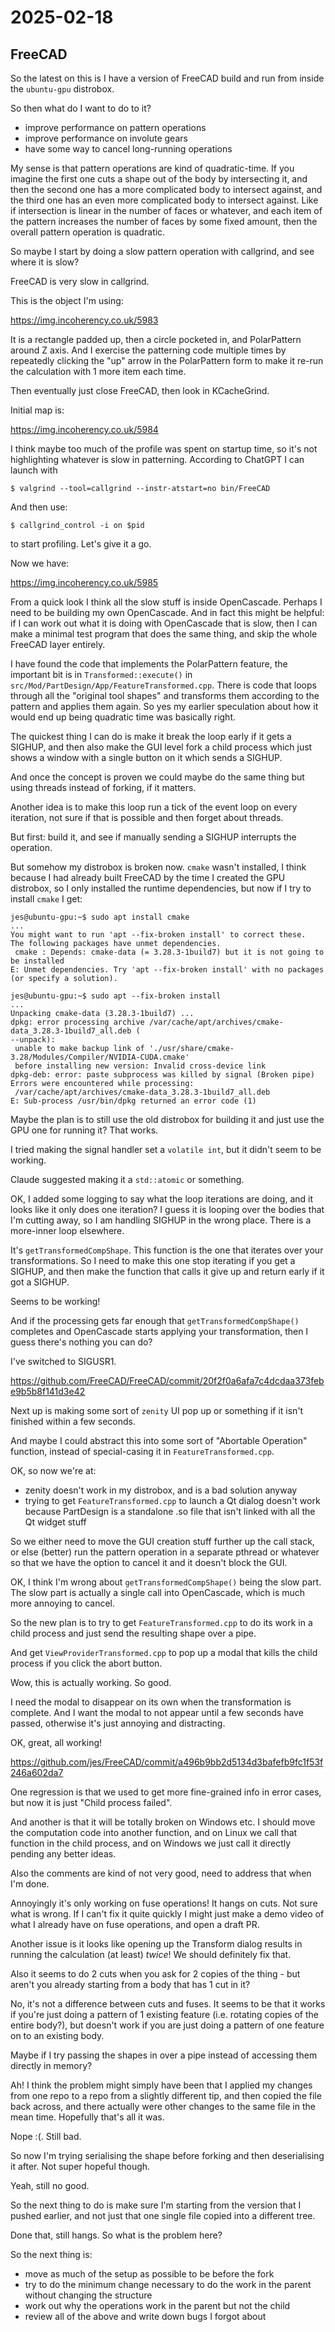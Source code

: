 # 2025-02-18

## FreeCAD

So the latest on this is I have a version of FreeCAD
build and run from inside the `ubuntu-gpu` distrobox.

So then what do I want to do to it?

 * improve performance on pattern operations
 * improve performance on involute gears
 * have some way to cancel long-running operations

My sense is that pattern operations are kind of quadratic-time. If you imagine the
first one cuts a shape out of the body by intersecting it, and then the second one
has a more complicated body to intersect against, and the third one has an even more
complicated body to intersect against. Like if intersection is linear in the number of
faces or whatever, and each item of the pattern increases the number of faces by some
fixed amount, then the overall pattern operation is quadratic.

So maybe I start by doing a slow pattern operation with callgrind, and see where it is
slow?

FreeCAD is very slow in callgrind.

This is the object I'm using:

https://img.incoherency.co.uk/5983

It is a rectangle padded up, then a circle pocketed in, and PolarPattern around Z axis.
And I exercise the patterning code multiple times by repeatedly clicking the "up" arrow
in the PolarPattern form to make it re-run the calculation with 1 more item each time.

Then eventually just close FreeCAD, then look in KCacheGrind.

Initial map is:

https://img.incoherency.co.uk/5984

I think maybe too much of the profile was spent on startup time, so it's not highlighting
whatever is slow in patterning. According to ChatGPT I can launch with

    $ valgrind --tool=callgrind --instr-atstart=no bin/FreeCAD

And then use:

    $ callgrind_control -i on $pid

to start profiling. Let's give it a go.

Now we have:

https://img.incoherency.co.uk/5985

From a quick look I think all the slow stuff is inside OpenCascade. Perhaps I need to
be building my own OpenCascade. And in fact this might be helpful: if I can work out
what it is doing with OpenCascade that is slow, then I can make a minimal test program
that does the same thing, and skip the whole FreeCAD layer entirely.

I have found the code that implements the PolarPattern feature, the important bit is
in `Transformed::execute()` in `src/Mod/PartDesign/App/FeatureTransformed.cpp`. There is
code that loops through all the "original tool shapes" and transforms them according to
the pattern and applies them again. So yes my earlier speculation about how it would
end up being quadratic time was basically right.

The quickest thing I can do is make it break the loop early if it gets a SIGHUP, and
then also make the GUI level fork a child process which just shows a window with a
single button on it which sends a SIGHUP.

And once the concept is proven we could maybe do the same thing but using threads instead
of forking, if it matters.

Another idea is to make this loop run a tick of the event loop on every iteration, not
sure if that is possible and then forget about threads.

But first: build it, and see if manually sending a SIGHUP interrupts the operation.

But somehow my distrobox is broken now. `cmake` wasn't installed, I think because I had
already built FreeCAD by the time I created the GPU distrobox, so I only installed
the runtime dependencies, but now if I try to install `cmake` I get:

    jes@ubuntu-gpu:~$ sudo apt install cmake
    ...
    You might want to run 'apt --fix-broken install' to correct these.
    The following packages have unmet dependencies.
     cmake : Depends: cmake-data (= 3.28.3-1build7) but it is not going to be installed
    E: Unmet dependencies. Try 'apt --fix-broken install' with no packages (or specify a solution).

    jes@ubuntu-gpu:~$ sudo apt --fix-broken install
    ...
    Unpacking cmake-data (3.28.3-1build7) ...
    dpkg: error processing archive /var/cache/apt/archives/cmake-data_3.28.3-1build7_all.deb (
    --unpack):
     unable to make backup link of './usr/share/cmake-3.28/Modules/Compiler/NVIDIA-CUDA.cmake'
     before installing new version: Invalid cross-device link
    dpkg-deb: error: paste subprocess was killed by signal (Broken pipe)
    Errors were encountered while processing:
     /var/cache/apt/archives/cmake-data_3.28.3-1build7_all.deb
    E: Sub-process /usr/bin/dpkg returned an error code (1)

Maybe the plan is to still use the old distrobox for building it and just use the GPU
one for running it? That works.

I tried making the signal handler set a `volatile int`, but it didn't seem to be working.

Claude suggested making it a `std::atomic` or something.

OK, I added some logging to say what the loop iterations are doing, and it looks like
it only does one iteration? I guess it is looping over the bodies that I'm cutting
away, so I am handling SIGHUP in the wrong place. There is a more-inner loop elsewhere.

It's `getTransformedCompShape`. This function is the one that iterates over your
transformations. So I need to make this one stop iterating if you get a SIGHUP,
and then make the function that calls it give up and return early if it got a SIGHUP.

Seems to be working!

And if the processing gets far enough that `getTransformedCompShape()` completes and
OpenCascade starts applying your transformation, then I guess there's nothing you can do?

I've switched to SIGUSR1.

https://github.com/FreeCAD/FreeCAD/commit/20f2f0a6afa7c4dcdaa373febe9b5b8f141d3e42

Next up is making some sort of `zenity` UI pop up or something if it isn't finished
within a few seconds.

And maybe I could abstract this into some sort of "Abortable Operation" function,
instead of special-casing it in `FeatureTransformed.cpp`.

OK, so now we're at:

 * zenity doesn't work in my distrobox, and is a bad solution anyway
 * trying to get `FeatureTransformed.cpp` to launch a Qt dialog doesn't work because PartDesign is a standalone .so file that isn't linked with all the Qt widget stuff

So we either need to move the GUI creation stuff further up the call stack, or else
(better) run the pattern operation in a separate pthread or whatever so that we have the
option to cancel it and it doesn't block the GUI.

OK, I think I'm wrong about `getTransformedCompShape()` being the slow part. The slow part
is actually a single call into OpenCascade, which is much more annoying to cancel.

So the new plan is to try to get `FeatureTransformed.cpp` to do its work in a child
process and just send the resulting shape over a pipe.

And get `ViewProviderTransformed.cpp` to pop up a modal that kills the child process
if you click the abort button.

Wow, this is actually working. So good.

I need the modal to disappear on its own when the transformation is complete. And I
want the modal to not appear until a few seconds have passed, otherwise it's just
annoying and distracting.

OK, great, all working!

https://github.com/jes/FreeCAD/commit/a496b9bb2d5134d3bafefb9fc1f53f246a602da7

One regression is that we used to get more fine-grained info in error cases, but now
it is just "Child process failed".

And another is that it will be totally broken on Windows etc. I should move the
computation code into another function, and on Linux we call that function in the
child process, and on Windows we just call it directly pending any better ideas.

Also the comments are kind of not very good, need to address that when I'm done.

Annoyingly it's only working on fuse operations! It hangs on cuts. Not sure what is
wrong. If I can't fix it quite quickly I might just make a demo video of what I already
have on fuse operations, and open a draft PR.

Another issue is it looks like opening up the Transform dialog results in running the
calculation (at least) *twice*! We should definitely fix that.

Also it seems to do 2 cuts when you ask for 2 copies of the thing - but aren't you already
starting from a body that has 1 cut in it?

No, it's not a difference between cuts and fuses. It seems to be that it works if you're
just doing a pattern of 1 existing feature (i.e. rotating copies of the entire body?),
but doesn't work if you are just doing a pattern of one feature on to an existing
body.

Maybe if I try passing the shapes in over a pipe instead of accessing them directly in memory?

Ah! I think the problem might simply have been that I applied my changes from one repo to
a repo from a slightly different tip, and then copied the file back across, and there
actually were other changes to the same file in the mean time. Hopefully that's all
it was.

Nope :(. Still bad.

So now I'm trying serialising the shape before forking and then deserialising it after.
Not super hopeful though.

Yeah, still no good.

So the next thing to do is make sure I'm starting from the version that I pushed earlier,
and not just that one single file copied into a different tree.

Done that, still hangs. So what is the problem here?

So the next thing is:

 * move as much of the setup as possible to be before the fork
 * try to do the minimum change necessary to do the work in the parent without changing the structure
 * work out why the operations work in the parent but not the child
 * review all of the above and write down bugs I forgot about
